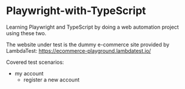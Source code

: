 # Playwright-with-TypeScript

Learning Playwright and TypeScript by doing a web automation project using these two.

The website under test is the dummy e-commerce site provided by LambdaTest: https://ecommerce-playground.lambdatest.io/

Covered test scenarios:
- my account
    - register a new account
